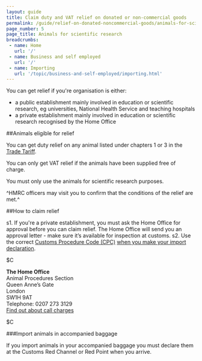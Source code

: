 ```yaml
---
layout: guide
title: Claim duty and VAT relief on donated or non-commercial goods
permalink: /guide/relief-on-donated-noncommercial-goods/animals-for-scientific-research.html
page_number: 5
page_title: Animals for scientific research
breadcrumbs:
 - name: Home
   url: '/'
 - name: Business and self employed
   url: '/'
 - name: Importing
   url: '/topic/business-and-self-employed/importing.html'   
---
```


You can get relief if you're organisation is either:

- a public establishment mainly involved in education or scientific research, eg universities, National Health Service and teaching hospitals
- a private establishment mainly involved in education or scientific research recognised by the Home Office 

##Animals eligible for relief

You can get duty relief on any animal listed under chapters 1 or 3 in the [Trade Tariff](/link). 

You can only get VAT relief if the animals have been supplied free of charge.

You must only use the animals for scientific research purposes. 

^HMRC officers may visit you to confirm that the conditions of the relief are met.^

##How to claim relief

s1. If you're a private establishment, you must ask the Home Office for approval before you can claim relief. The Home Office will send you an approval letter - make sure it’s available for inspection at customs.
s2. Use the correct [Customs Procedure Code (CPC)](/trade-tariff) [when you make your import declaration](/link).     

$C

**The Home Office**    
Animal Procedures Section    
Queen Anne’s Gate    
London    
SW1H 9AT    
Telephone: 0207 273 3129   
[Find out about call charges](/call-charges)

$C


###Import animals in accompanied baggage

If you import animals in your accompanied baggage you must declare them at the Customs Red Channel or Red Point when you arrive.

